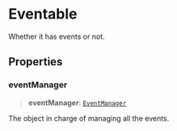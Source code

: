 # Eventable

Whether it has events or not.

## Properties

### eventManager

> **eventManager**: [`EventManager`](../classes/EventManager.md)

The object in charge of managing all the events.
